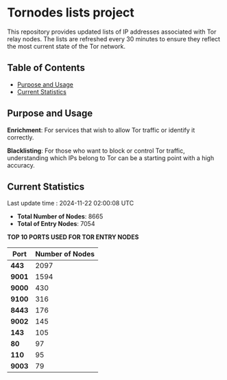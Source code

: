 # Tornodes lists project

This repository provides updated lists of IP addresses associated with Tor relay nodes. The lists are refreshed every 30 minutes to ensure they reflect the most current state of the Tor network.

## Table of Contents

- [Purpose and Usage](#purpose-and-usage)
- [Current Statistics](#current-statistics)


## Purpose and Usage

**Enrichment**: For services that wish to allow Tor traffic or identify it correctly.

**Blacklisting**: For those who want to block or control Tor traffic, understanding which IPs belong to Tor can be a starting point with a high accuracy.

## Current Statistics

Last update time : 2024-11-22 02:00:08 UTC

- **Total Number of Nodes**: 8665
- **Total of Entry Nodes**: 7054

**TOP 10 PORTS USED FOR TOR ENTRY NODES**

| **Port** | **Number of Nodes** |
|------|-----------------|
| **443**   | 2097  |
| **9001**   | 1594  |
| **9000**   | 430  |
| **9100**   | 316  |
| **8443**   | 176  |
| **9002**   | 145  |
| **143**   | 105  |
| **80**   | 97  |
| **110**   | 95  |
| **9003**   | 79  |

